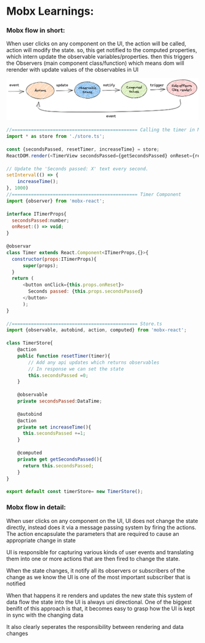 # Mobx Learnings:

### Mobx flow in short:
When user clicks on any component on the UI, the action will be called, action will modify the state. so, this get notified to the computed properties, 
which intern update the observable variables/properties. then this triggers the Observers (main component class/function) which means dom will rerender with update values of the observables in UI

![Mobx flow](./images/mobx_flow.png)

```javascript
//============================================== Calling the timer in Main component
import * as store from './store.ts';

const {secondsPassed, resetTimer, increaseTime} = store;
ReactDOM.render(<TimerView secondsPassed={getSecondsPassed} onReset={resetTimer} />, document.body)

// Update the 'Seconds passed: X' text every second.
setInterval(() => {
    increaseTime();
}, 1000)
//============================================== Timer Component
import {observer} from 'mobx-react';

interface ITimerProps{
  secondsPassed:number;
  onReset:() => void;
}

@observar
class Timer extends React.Component<ITimerProps,{}>{
  constructor(props:ITimerProps){
      super(props);
  }
  return (
      <button onClick={this.props.onReset}>
        Seconds passed: {this.props.secondsPassed}
      </button>
      );     
}

//============================================== Store.ts
import {observable, autobind, action, computed} from 'mobx-react';

class TimerStore{
    @action
    public function resetTimer(timer){
        // Add any api updates which returns observables
        // In response we can set the state
        this.secondsPassed =0;
    }

    @observable
    private secondsPassed:DataTime;

    @autobind
    @action
    private set increaseTime(){
      this.secondsPassed +=1;
    }

    @computed
    private get getSecondsPassed(){
      return this.secondsPassed;
    }
}

export default const timerStore= new TimerStore();
```

### Mobx flow in detail:
When user clicks on any component on the UI, UI does not change the state directly, instead does it via a message passing system by firing the actions. 
The action encapsulate the parameters that are required to cause an appropriate change in state 

UI is responsible for capturing various kinds of user events and translating them into one or more actions that are then fired to change the state.

When the state changes, it notify all its observers or subscribers of the change as we know the UI is one of the most important subscriber that is notified

When that happens it re renders and updates the new state this system of data flow the state into the UI is always uni directional.
One of the biggest benifit of this approach is that, it becomes easy to grasp how the UI is kept in sync with the changing data

It also clearly seperates the responsibility between rendering and data changes 
